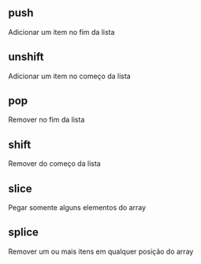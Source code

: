 ## push ##
Adicionar um item no fim da lista

## unshift ##
Adicionar um item no começo da lista

## pop ##
Remover no fim da lista

## shift ##
Remover do começo da lista

## slice ##
Pegar somente alguns elementos do array

## splice ##
Remover um ou mais itens em qualquer posição do array

##
